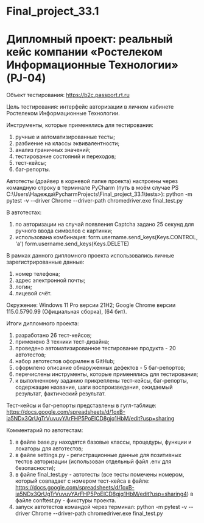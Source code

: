 # Final_project_33.1
# Дипломный проект: реальный кейс компании «Ростелеком Информационные Технологии» (PJ-04)

Объект тестирования: https://b2c.passport.rt.ru

Цель тестирования: интерфейс авторизации в личном кабинете Ростелеком Информационные Технологии.

Инструменты, которые применялись для тестирования: 
1) ручные и автоматизированные тесты;
2) разбиение на классы эквивалентности;
3) анализ граничных значений;
4) тестирование состояний и переходов;
5) тест-кейсы;
6) баг-репорты.

Автотесты (драйвер в корневой папке проекта) настроены через командную строку в терминале PyCharm
(путь в моём случае PS C:\Users\Надежда\PycharmProjects\Final_project_33.1\tests>):
python -m pytest -v --driver Chrome --driver-path chromedriver.exe final_test.py

В автотестах:
1) по авторизации на случай появления Captcha задано 25 секунд для ручного ввода символов с картинки;
2) использована комбинация:
   form.username.send_keys(Keys.CONTROL, 'a')
   form.username.send_keys(Keys.DELETE)

В рамках данного дипломного проекта использовались личные зарегистрированные данные:
1) номер телефона;
2) адрес электронной почты;
3) логин;
4) лицевой счёт.

Окружение: Windows 11 Pro версии 21H2; Google Chrome версии 115.0.5790.99 (Официальная сборка), (64 бит).

Итоги дипломного проекта:
1) разработано 26 тест-кейсов;
2) применено 3 техники тест-дизайна;
3) проведено автоматизированное тестирование продукта - 20 автотестов;
4) набор автотестов оформлен в GitHub;
5) оформлено описание обнаруженных дефектов - 5 баг-репортов;
6) перечислены инструменты, которые применялись для тестирования;
7) к выполненному заданию прикреплены тест-кейсы, баг-репорты, содержащие название, шаги воспроизведения, ожидаемый результат, фактический результат.

Тест-кейсы и баг-репорты представлены в гугл-таблице:
https://docs.google.com/spreadsheets/d/1oxB-ia5NDx3QrUgTrVuvuvYArFHP5PoEICD8gjq1HbM/edit?usp=sharing

Комментарий по автотестам:
1) в файле base.py находятся базовые классы, процедуры, функции и локаторы для автотестов;
2) в файле settings.py - регистрационные данные для позитивных тестов авторизации (использован отдельный файл .env для безопасности);
3) в файле final_test.py - автотесты (все тесты помечены номером, который совпадает с номером тест-кейса в файле:
https://docs.google.com/spreadsheets/d/1oxB-ia5NDx3QrUgTrVuvuvYArFHP5PoEICD8gjq1HbM/edit?usp=sharing4) в файле conftest.py - фикстуры проекта.
5) запуск автотестов командой через терминал:
   python -m pytest -v --driver Chrome --driver-path chromedriver.exe final_test.py
